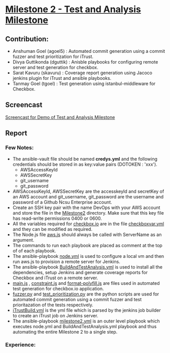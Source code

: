 # [Milestone 2 - Test and Analysis Milestone](https://github.com/CSC-DevOps/Course/blob/master/Project/BuildTestAnalysis.md)

## Contribution:

- Anshuman Goel (agoel5) : Automated commit generation using a commit fuzzer and test prioritization for iTrust.
- Divya Guttikonda (dguttik) : Anisble playbooks for configuring remote server and test generation for checkbox.
- Sarat Kavuru (skavuru) : Coverage report generation using Jacoco jenkins plugin for iTrust and ansible playbooks.
- Tanmay Goel (tgoel) : Test generation using istanbul-middleware for Checkbox.

## Screencast
[Screencast for Demo of  Test and Analysis Milestone](https://www.youtube.com/watch?v=qAbsgiIpf8k)

## Report

### Few Notes:

- The ansible-vault file should be named __credys.yml__ and the following credentials should be stored in as key:value pairs (DOTOKEN : 'xxx').
  - AWSAccessKeyId
  - AWSSecretKey
  - git_username
  - git_password
 - AWSAccessKeyId, AWSSecretKey are the accesskeyId and secretKey of an AWS account and git_username, git_password  are the username and password of a Github Ncsu Enterprise account.
- Create an SSH key pair with the name DevOps with your AWS account and store the file in the [Milestone2](../Milestone2) directory. Make sure that this key file has read-write permissions 0400 or 0600.
- All the variables required for [checkbox.io](https://github.com/goeltanmay/checkbox.io) are in the file [checkboxvar.yml](../Milestone2/checkboxvar.yml) and they can be modified as required.
- The Node.js file [aws.js](../Milestone2/aws.js) should always be called with ServerName as an argument.
- The commands to run each playbook are placed as comment at the top of of each playbook.
- The ansible-playbook [node.yml](../Milestone2/node.yml) is used to configure a local vm and then run aws.js to provision a remote server for Jenkins.
- The ansible-playbook [BuildAndTestAnalysis.yml](../Milestone2/BuildAndTestAnalysis.yml) is used to install all the dependencies, setup Jenkins and generate coverage reports for Checkbox and iTrust on a remote server.
- [main.js](../Milestone2/main.js) , [constraint.js](../Milestone2/constraint.js) and [format-polyfill.js](../Milestone2/format-polyfill.js) are files used in automated test generation for checkbox.io application.
- [fuzzer.py](../Milestone2/fuzzer.py) and [test_prioritization.py](../Milestone2/test_prioritization.py) are the python scripts are used for automated commit generation using a commit fuzzer and test prioritazation of the tests respectively.
- [iTrustBuild.yml](../Milestone2/iTrustBuild.yml) is the yml file which is parsed by the jenkins job builder to create an iTrust job on Jenkins server.
- The ansible-playbook [milestone2.yml](../Milestone2/milestone2.yml) is an outer level playbook which executes node.yml and BuildAndTestAnalysis.yml playbook and thus automating the entire Milestone 2 to a single step.

 ### Experience:

